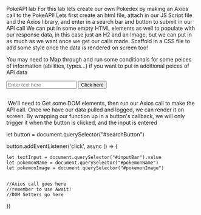 PokeAPI lab
For this lab lets create our own Pokedex by making an Axios call to the PokeAPI! Lets first create an html file, attach in our JS Script file and the Axios library, and enter in a search bar and button to submit in our API call We can put in some empty HTML elements as well to populate with our response data, in this case just an H2 and an Image, but we can put in as much as we want once we get our calls made. Scaffold in a CSS file to add some style once the data is rendered on screen too!

You may need to Map through and run some conditionals for some peices of information (abilities, types...) if you want to put in additional peices of API data

<form>
    <input type="text"  value="" placeholder="Enter text here"  id="inputBar">
    <input type="button"  value="Click here" id="searchButton">
</form>

<h2 id="pokemonName"> </h2>
<img id="pokemonImage"/>
We'll need to Get some DOM elements, then run our Axios call to make the API call. Once we have our data pulled and logged, we can render it on screen. By wrapping our function up in a button's callback, we will only trigger it when the button is clicked, and the input is entered

let button = document.querySelector("#searchButton")

button.addEventListener('click', async () => {

    let textInput = document.querySelector("#inputBar").value
    let pokemonName = document.querySelector("#pokemonName")
    let pokemonImage = document.querySelector("#pokemonImage")


    //Axios call goes here
    //remember to use Await!
    //DOM Setters go here

})
